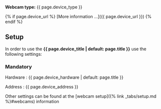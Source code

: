 **Webcam type:** {{ page.device_type }}

{% if page.device_url %} [More information ...]({{ page.device_url }})
{% endif %}

## Setup

In order to use the **{{ page.device_title | default: page.title }}** use the
following settings:

### Mandatory

Hardware : {{ page.device_hardware | default: page.title }}

Address : {{ page.device_address }}

Other settings can be found at the [webcam
setup]({% link _tabs/setup.md %}#webcams) information
